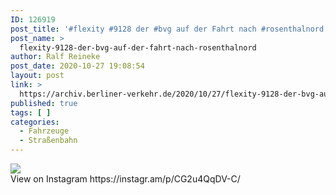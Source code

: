 ```yaml
---
ID: 126919
post_title: '#flexity #9128 der #bvg auf der Fahrt nach #rosenthalnord'
post_name: >
  flexity-9128-der-bvg-auf-der-fahrt-nach-rosenthalnord
author: Ralf Reineke
post_date: 2020-10-27 19:08:54
layout: post
link: >
  https://archiv.berliner-verkehr.de/2020/10/27/flexity-9128-der-bvg-auf-der-fahrt-nach-rosenthalnord/
published: true
tags: [ ]
categories:
  - Fahrzeuge
  - Straßenbahn
---
```

<div><img src='https://scontent-iad3-1.cdninstagram.com/v/t51.29350-15/122668872_123175102679561_1148051614564018946_n.jpg?_nc_cat=100&ccb=2&_nc_sid=8ae9d6&_nc_ohc=phFYNxiLl6UAX9Mg3Cq&_nc_oc=AQnC2DkI-uEa5KN6GS5IHfqR8KfuG0EqowoF7oEYFuN75OLy2hb7p1s5EoPRSmwvPv4&_nc_ht=scontent-iad3-1.cdninstagram.com&oh=3c0fa14f971836097b8c9423ff9c9183&oe=5FBCA08E' style='max-width:600px;' /><br/><div>View on Instagram https://instagr.am/p/CG2u4QqDV-C/</div></div>